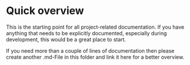 # Quick overview
This is the starting point for all project-related documentation. If you have anything that needs to be explicitly documented, especially during development, this would be a great place to start.

If you need more than a couple of lines of documentation then please create another .md-File in this folder and link it here for a better overview. 